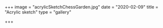 +++
image = "acrylicSketchChessGarden.jpg"
date = "2020-02-09"
title = "Acrylic sketch"
type = "gallery"

+++
